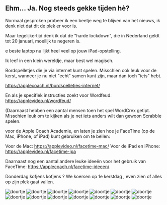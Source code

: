 

## Ehm… Ja. Nog steeds gekke tijden hè? 

Normaal gesproken probeer ik een beetje weg te blijven van het nieuws, ik denk niet dat dit de plek er voor is. 

Maar tegelijkertijd denk ik dat de "harde lockdown", die in Nederland geldt tot 20 januari, moeilijk te negeren is.



e beste laptop nu lijkt heel veel op jouw iPad-opstelling.    

Ik leef in een klein wereldje, maar best wel magisch.   



Bordspelletjes die je via internet kunt spelen. Misschien ook leuk voor de kerst, wanneer je nu niet "echt" samen kunt zijn, maar dan toch "iets" hebt.

https://applecoach.nl/bordspelletjes-internet/

En als je specifiek instructies zoekt voor Wordfeud: https://applevideo.nl/wordfeud/

(Daarnaast hebben een aantal mensen toen het spel WordCrex getipt. Misschien leuk om te kijken als je net iets anders wilt dan gewoon Scrabble spelen.

 voor de Apple Coach Academie, en laten je zien hoe je FaceTime (op de Mac, iPhone, of iPad) kunt gebruiken om te bellen:

Voor de Mac: https://applevideo.nl/facetime-mac/
Voor de iPad en iPhone: https://applevideo.nl/facetime-ipa

Daarnaast  nog een aantal andere leuke ideeën voor het gebruik van FaceTime: https://applecoach.nl/facetime-ideeen/


Donderdag kofjens kofjens ?  We koersen op 1e kerstdag , even zien of alles op zijn plek gaat vallen. 


![doortje](..//pictures/doortje_20201215_00.png)
![doortje](..//pictures/doortje_20201215_01.png)
![doortje](..//pictures/doortje_20201215_02.png)
![doortje](..//pictures/doortje_20201215_03.png)
![doortje](..//pictures/doortje_20201215_04.png)
![doortje](..//pictures/doortje_20201215_05.png)
![doortje](..//pictures/doortje_20201215_06.png)
![doortje](..//pictures/doortje_20201215_07.png)
![doortje](..//pictures/doortje_20201215_08.png)
![doortje](..//pictures/doortje_20201215_09.png)
![doortje](..//pictures/doortje_20201215_10.png)
![doortje](..//pictures/doortje_20201215_11.png)
![doortje](..//pictures/doortje_20201215_12.png)
![doortje](..//pictures/doortje_20201215_13.png)
